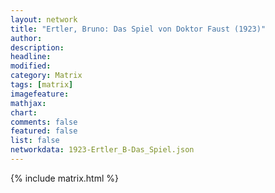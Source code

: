 ```yaml
---
layout: network
title: "Ertler, Bruno: Das Spiel von Doktor Faust (1923)"
author:
description:
headline:
modified:
category: Matrix
tags: [matrix]
imagefeature: 
mathjax: 
chart: 
comments: false
featured: false
list: false
networkdata: 1923-Ertler_B-Das_Spiel.json
---
```

{% include matrix.html %}
